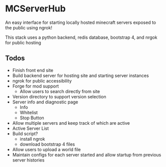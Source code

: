 # MCServerHub
An easy interface for starting locally hosted minecraft servers exposed to the public using ngrok!

This stack uses a python backend, redis database, bootstrap 4, and nrgok for public hosting

## Todos
* Finish front end site
* Build backend server for hosting site and starting server instances
* ngrok for public accessibility
* Forge for mod support
    * Allow users to search directly from site
* Version directory to support version selection
* Server info and diagnostic page
    * Info
    * Whitelist
    * Stop Button
* Allow multiple servers and keep track of which are active
* Active Server List
* Build script?
    * install ngrok
    * download bootstrap 4 files
* Allow users to upload a world file
* Maintain configs for each server started and allow startup from previous server histories
